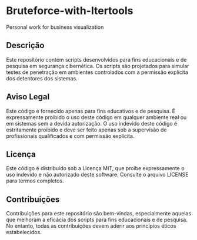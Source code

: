 # Bruteforce-with-Itertools
Personal work for business visualization 

## Descrição

Este repositório contém scripts desenvolvidos para fins educacionais e de pesquisa em segurança cibernética. Os scripts são projetados para simular testes de penetração em ambientes controlados com a permissão explícita dos detentores dos sistemas.

## Aviso Legal

Este código é fornecido apenas para fins educativos e de pesquisa. É expressamente proibido o uso deste código em qualquer ambiente real ou em sistemas sem a devida autorização. O uso indevido deste código é estritamente proibido e deve ser feito apenas sob a supervisão de profissionais qualificados e com permissão explícita.

## Licença

Este código é distribuído sob a Licença MIT, que proíbe expressamente o uso indevido e não autorizado deste software. Consulte o arquivo LICENSE para termos completos.

## Contribuições

Contribuições para este repositório são bem-vindas, especialmente aquelas que melhoram a eficácia dos scripts para fins educacionais e de pesquisa. No entanto, todas as contribuições devem aderir aos princípios éticos estabelecidos.

